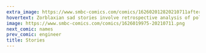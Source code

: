 ```yaml
---
extra_image: https://www.smbc-comics.com/comics/162602012820210711after.png
hovertext: Zorblaxian sad stories involve retrospective analysis of policy changes that diminished quality of life in aggregate.
image: https://www.smbc-comics.com/comics/1626019975-20210711.png
next_comic: names
prev_comic: engineer
title: Stories
---
```


